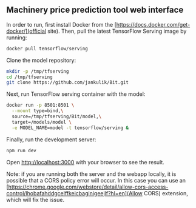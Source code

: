 ## Machinery price prediction tool web interface

In order to run, first install Docker from the [https://docs.docker.com/get-docker/](official site). Then, pull the latest TensorFlow Serving image by running:

```bash
docker pull tensorflow/serving
```

Clone the model repository:

```bash
mkdir -p /tmp/tfserving
cd /tmp/tfserving
git clone https://github.com/jankulik/Bit.git
```

Next, run TensorFlow serving container with the model:

```bash
docker run -p 8501:8501 \
  --mount type=bind,\
  source=/tmp/tfserving/Bit/model,\
  target=/models/model \
  -e MODEL_NAME=model -t tensorflow/serving &
```

Finally, run the development server:

```bash
npm run dev
```

Open [http://localhost:3000](http://localhost:3000) with your browser to see the result.

Note: if you are running both the server and the webapp locally, it is possible that a CORS policy error will occur. In this case you can use an [https://chrome.google.com/webstore/detail/allow-cors-access-control/lhobafahddgcelffkeicbaginigeejlf?hl=en](Allow CORS) extension, which will fix the issue.